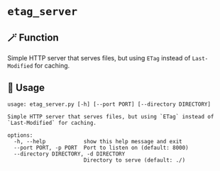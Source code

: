 # `etag_server`

## 🪄 Function
Simple HTTP server that serves files, but using `ETag` instead of `Last-Modified` for caching.

## 📖 Usage
```text
usage: etag_server.py [-h] [--port PORT] [--directory DIRECTORY]

Simple HTTP server that serves files, but using `ETag` instead of `Last-Modified` for caching.

options:
  -h, --help            show this help message and exit
  --port PORT, -p PORT  Port to listen on (default: 8000)
  --directory DIRECTORY, -d DIRECTORY
                        Directory to serve (default: ./)
```
